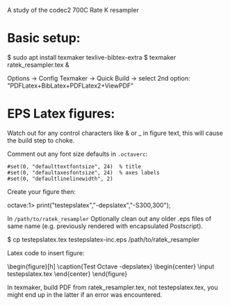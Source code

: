 A study of the codec2 700C Rate K resampler

# Basic setup:

$ sudo apt install texmaker texlive-bibtex-extra
$ texmaker ratek_resampler.tex &

Options -> Config Texmaker -> Quick Build -> select 2nd option: "PDFLatex+BibLatex+PDFLatex2+ViewPDF"

# EPS Latex figures:

Watch out for any control characters like & or _ in figure text, this will cause the build step to choke.

Comment out any font size defaults in `.octaverc`:
```
#set(0, "defaulttextfontsize", 24)  % title
#set(0, "defaultaxesfontsize", 24)  % axes labels
#set(0, "defaultlinelinewidth", 2)
```
Create your figure then:

octave:1> print("testepslatex","-depslatex","-S300,300");

In `/path/to/ratek_resampler` Optionally clean out any older .eps files of same name (e.g. previously rendered with encapsulated Postscript).

$ cp testepslatex.tex testepslatex-inc.eps /path/to/ratek_resampler

Latex code to insert figure:

\begin{figure}[h]
\caption{Test Octave -depslatex}
\begin{center}
\input testepslatex.tex
\end{center}
\end{figure}

In texmaker, build PDF from ratek_resampler.tex, not testepslatex.tex, you might end up in the latter if an error was encountered.
